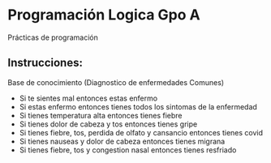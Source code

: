 # Programación Logica Gpo A
Prácticas de programación
## Instrucciones:
Base de conocimiento (Diagnostico de enfermedades Comunes)

* Si te sientes mal entonces estas enfermo
* Si estas enfermo entonces tienes todos los sintomas de la enfermedad
* Si tienes temperatura alta entonces tienes fiebre
* Si tienes dolor de cabeza y tos entonces tienes gripe
* Si tienes fiebre, tos, perdida de olfato y cansancio entonces tienes covid
* Si tienes nauseas y dolor de cabeza entonces tienes migrana
* Si tienes fiebre, tos y congestion nasal entonces tienes resfriado
